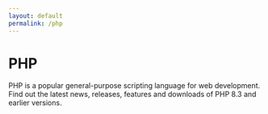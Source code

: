 ```yaml
---
layout: default
permalink: /php
---
```


PHP
===


PHP is a popular general-purpose scripting language for web development. Find out the latest news, releases, features and downloads of PHP 8.3 and earlier versions.